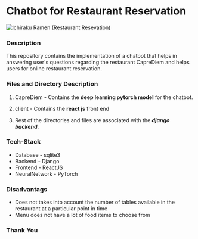 # Chatbot for Restaurant Reservation

![Ichiraku Ramen (Restaurant Resevation)](https://cdn.wallpapersafari.com/23/2/7SFN2f.png)

### Description
This repository contains the implementation of a chatbot that helps in answering user's questions regarding the restaurant CapreDiem and helps users for online restaurant reservation.

### Files and Directory Description
1. CapreDiem - Contains the **deep learning pytorch model** for the chatbot.

2. client - Contains the **react js** front end 

3. Rest of the directories and files are associated with the ***django backend***.


### Tech-Stack
- Database - sqlite3
- Backend - Django
- Frontend - ReactJS
- NeuralNetwork - PyTorch

### Disadvantags
- Does not takes into account the number of tables available in the restaurant at a particular point in time
- Menu does not have a lot of food items to choose from

### Thank You


